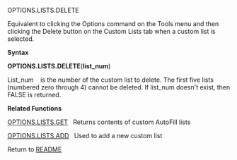 OPTIONS.LISTS.DELETE

Equivalent to clicking the Options command on the Tools menu and then
clicking the Delete button on the Custom Lists tab when a custom list is
selected.

**Syntax**

**OPTIONS.LISTS.DELETE**(**list\_num**)

List\_num    is the number of the custom list to delete. The first five
lists (numbered zero through 4) cannot be deleted. If list\_num doesn't
exist, then FALSE is returned.

**Related Functions**

[OPTIONS.LISTS.GET](OPTIONS.LISTS.GET.md)   Returns contents of custom AutoFill lists

[OPTIONS.LISTS.ADD](OPTIONS.LISTS.ADD.md)   Used to add a new custom list



Return to [README](README.md)

